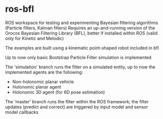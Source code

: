 # ros-bfl
ROS workspace for testing and experimenting Bayesian filtering algorithms (Particle filters, Kalman filters)
Requires an up-and-running version of the Orocos Bayesian Filtering Library (BFL), better if installed within ROS (valid only for Kinetic and Melodic)

The examples are built using a kinematic point-shaped robot included in bfl

Up to now only basic Bootstrap Particle Filter simulation is implemented

The 'simulation' branch runs the filter on a simulated entity, up to now the implemented agents are the following:
- Non-holonomic planar vehicle
- Holonomic planar agent
- Holonomic 3D agent (for 6D pose estimation)

The 'master' branch runs the filter within the ROS framework; the filter updates (predict and correct) are triggered
by input model and sensor model callbacks
